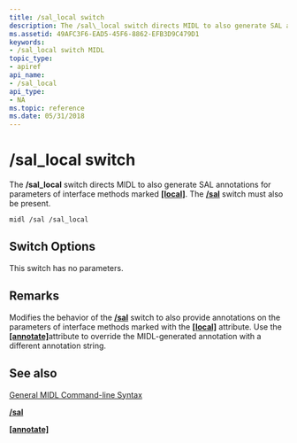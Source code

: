 ```yaml
---
title: /sal_local switch
description: The /sal\_local switch directs MIDL to also generate SAL annotations for parameters of interface methods marked \ local\ . The /sal switch must also be present.
ms.assetid: 49AFC3F6-EAD5-45F6-8862-EFB3D9C479D1
keywords:
- /sal_local switch MIDL
topic_type:
- apiref
api_name:
- /sal_local
api_type:
- NA
ms.topic: reference
ms.date: 05/31/2018
---
```


# /sal\_local switch

The **/sal\_local** switch directs MIDL to also generate SAL annotations for parameters of interface methods marked [**\[local\]**](local.md). The [**/sal**](-sal.md) switch must also be present.

``` syntax
midl /sal /sal_local
```

## Switch Options

This switch has no parameters.

## Remarks

Modifies the behavior of the [**/sal**](-sal.md) switch to also provide annotations on the parameters of interface methods marked with the [**\[local\]**](local.md) attribute. Use the [**\[annotate\]**](annotate.md)attribute to override the MIDL-generated annotation with a different annotation string.

## See also

<dl> <dt>

[General MIDL Command-line Syntax](general-midl-command-line-syntax.md)
</dt> <dt>

[**/sal**](-sal.md)
</dt> <dt>

[**\[annotate\]**](annotate.md)
</dt> </dl>

 

 




